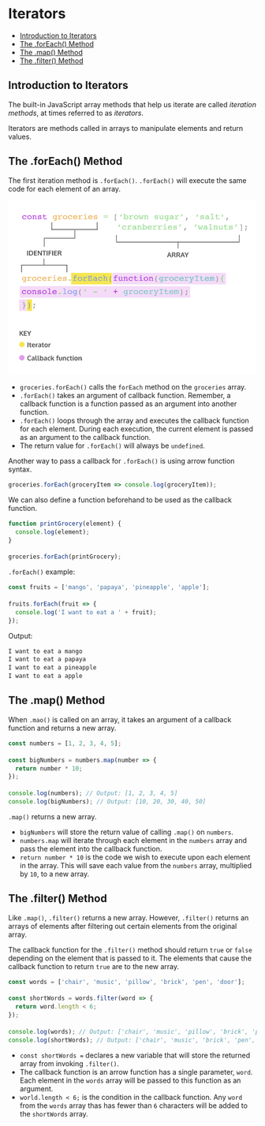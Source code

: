 # Iterators

* [Introduction to Iterators](#Introduction-to-Iterators)
* [The .forEach() Method](#The-.forEach()-Method)
* [The .map() Method](#The-.map()-Method)
* [The .filter() Method](#The-.filter()-Method)


## Introduction to Iterators
The built-in JavaScript array methods that help us iterate are called *iteration methods*, at times referred to as *iterators*.

Iterators are methods called in arrays to manipulate elements and return values.

## The .forEach() Method
The first iteration method is `.forEach()`. `.forEach()` will execute the same code for each element of an array.

![image info](../images/foreach.png)

+ `groceries.forEach()` calls the `forEach` method on the `groceries` array.
+ `.forEach()` takes an argument of callback function. Remember, a callback function is a function passed as an argument into another function.
+ `.forEach()` loops through the array and executes the callback function for each element. During each execution, the current element is passed as an argument to the callback function.
+ The return value for `.forEach()` will always be `undefined`.

Another way to pass a callback for `.forEach()` is using arrow function syntax.
```js
groceries.forEach(groceryItem => console.log(groceryItem));
```

We can also define a function beforehand to be used as the callback function.
```js
function printGrocery(element) {
  console.log(element);
}

groceries.forEach(printGrocery);
```

`.forEach()` example:
```js
const fruits = ['mango', 'papaya', 'pineapple', 'apple'];

fruits.forEach(fruit => {
  console.log('I want to eat a ' + fruit);
});
```

Output:
```js
I want to eat a mango
I want to eat a papaya
I want to eat a pineapple
I want to eat a apple
```

## The .map() Method
When `.mao()` is called on an array, it takes an argument of a callback function and returns a new array.

```js
const numbers = [1, 2, 3, 4, 5];

const bigNumbers = numbers.map(number => {
  return number * 10;
});

console.log(numbers); // Output: [1, 2, 3, 4, 5]
console.log(bigNumbers); // Output: [10, 20, 30, 40, 50]
```

`.map()` returns a new array.

+ `bigNumbers` will store the return value of calling `.map()` on `numbers`.
+ `numbers.map` will iterate through each element in the `numbers` array and pass the element into the callback function.
+ `return number * 10` is the code we wish to execute upon each element in the array. This will save each value from the `numbers` array, multiplied by `10`, to a new array.

## The .filter() Method
Like `.map()`, `.filter()` returns a new array. However, `.filter()` returns an arrays of elements after filtering out certain elements from the original array.

The callback function for the `.filter()` method should return `true` or `false` depending on the element that is passed to it. The elements that cause the callback function to return `true` are to the new array.

```js
const words = ['chair', 'music', 'pillow', 'brick', 'pen', 'door'];

const shortWords = words.filter(word => {
  return word.length < 6;
});

console.log(words); // Output: ['chair', 'music', 'pillow', 'brick', 'pen', 'door']
console.log(shortWords); // Output: ['chair', 'music', 'brick', 'pen', 'door']
```

+ `const shortWords =` declares a new variable that will store the returned array from invoking `.filter()`.
+ The callback function is an arrow function has a single parameter, `word`. Each element in the `words` array will be passed to this function as an argument.
+ `world.length < 6;` is the condition in the callback function. Any `word` from the `words` array thas has fewer than `6` characters will be added to the `shortWords` array.

